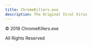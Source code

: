 ```yaml
---
title: ChromeKillers.exe
description: The Original Viral Virus
---
```

<p>&copy; 2018 ChromeKillers.exe</p>
<p>All Rights Reserved</p>
